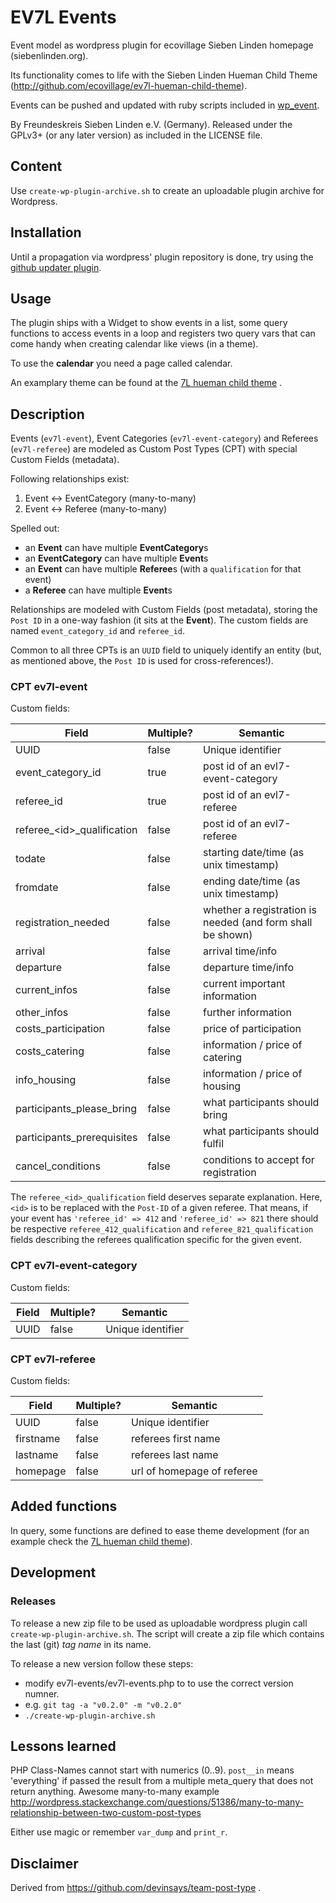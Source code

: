 # EV7L Events

Event model as wordpress plugin for ecovillage Sieben Linden homepage (siebenlinden.org).

Its functionality comes to life with the Sieben Linden Hueman Child Theme (http://github.com/ecovillage/ev7l-hueman-child-theme).

Events can be pushed and updated with ruby scripts included in [wp_event](https://github.com/ecovillage/wp_event).

By Freundeskreis Sieben Linden e.V. (Germany).  Released under the GPLv3+ (or any later version) as included in the LICENSE file.

## Content

Use `create-wp-plugin-archive.sh` to create an uploadable plugin archive for Wordpress.

## Installation

Until a propagation via wordpress' plugin repository is done, try using the [github updater plugin](https://github.com/afragen/github-updater/wiki/Installation).

## Usage

The plugin ships with a Widget to show events in a list, some query functions to access events in a loop and registers two query vars that can come handy when creating calendar like views (in a theme).

To use the **calendar** you need a page called calendar.

An examplary theme can be found at the [7L hueman child theme](https://github.com/ecovillage/hueman-7l-child) .

## Description

Events (`ev7l-event`), Event Categories (`ev7l-event-category`) and Referees (`ev7l-referee`) are modeled as Custom Post Types (CPT) with special Custom Fields (metadata).

Following relationships exist:
  1. Event <-> EventCategory (many-to-many)
  2. Event <-> Referee (many-to-many)

Spelled out:

  - an **Event** can have multiple **EventCategory**s
  - an **EventCategory** can have multiple **Event**s
  - an **Event** can have multiple **Referee**s (with a `qualification` for that event)
  - a **Referee** can have multiple **Event**s

Relationships are modeled with Custom Fields (post metadata), storing the `Post ID` in a one-way fashion (it sits at the **Event**).  The custom fields are named `event_category_id` and `referee_id`.

Common to all three CPTs is an `UUID` field to uniquely identify an entity (but, as mentioned above, the `Post ID` is used for cross-references!).

### CPT ev7l-event

Custom fields:

| Field                        | Multiple? | Semantic |
| ---------------------------- | --------- | -------- |
| UUID                         | false     | Unique identifier |
| event_category_id            | true      | post id of an evl7-event-category |
| referee_id                   | true      | post id of an evl7-referee |
| referee_\<id\>_qualification | false     | post id of an evl7-referee |
| todate                       | false     | starting date/time (as unix timestamp) |
| fromdate                     | false     | ending date/time (as unix timestamp) |
| registration_needed          | false     | whether a registration is needed (and form shall be shown) |
| arrival                      | false     | arrival time/info |
| departure                    | false     | departure time/info |
| current_infos                | false     | current important information |
| other_infos                  | false     | further information |
| costs_participation          | false     | price of participation |
| costs_catering               | false     | information / price of catering |
| info_housing                 | false     | information / price of housing |
| participants_please_bring    | false     | what participants should bring |
| participants_prerequisites   | false     | what participants should fulfil |
| cancel_conditions            | false     | conditions to accept for registration |


The `referee_<id>_qualification` field deserves separate explanation.  Here, `<id>` is to be replaced with the `Post-ID` of a given referee.
That means, if your event has `'referee_id' => 412` and `'referee_id' => 821` there should be respective `referee_412_qualification` and `referee_821_qualification` fields describing the referees qualification specific for the given event.

### CPT ev7l-event-category

Custom fields:

| Field             | Multiple? | Semantic |
| ----------------- | --------- | -------- |
| UUID              | false     | Unique identifier |

### CPT ev7l-referee

Custom fields:

| Field             | Multiple? | Semantic |
| ----------------- | --------- | -------- |
| UUID              | false     | Unique identifier |
| firstname         | false     | referees first name |
| lastname          | false     | referees last name |
| homepage          | false     | url of homepage of referee |

## Added functions

In query, some functions are defined to ease theme development (for an example check the [7L hueman child theme](https://github.com/ecovillage/hueman-7l-child)).

## Development

### Releases

To release a new zip file to be used as uploadable wordpress plugin call `create-wp-plugin-archive.sh`.  The script will create a zip file which contains the last (git) *tag name* in its name.

To release a new version follow these steps:

  * modify ev7l-events/ev7l-events.php to to use the correct version numner.
  * e.g. `git tag -a "v0.2.0" -m "v0.2.0"`
  * `./create-wp-plugin-archive.sh`

## Lessons learned

PHP Class-Names cannot start with numerics (0..9).
`post__in` means 'everything' if passed the result from a multiple meta_query that does not return anything.
Awesome many-to-many example
http://wordpress.stackexchange.com/questions/51386/many-to-many-relationship-between-two-custom-post-types

Either use magic or remember `var_dump` and `print_r`.


## Disclaimer

Derived from https://github.com/devinsays/team-post-type .
